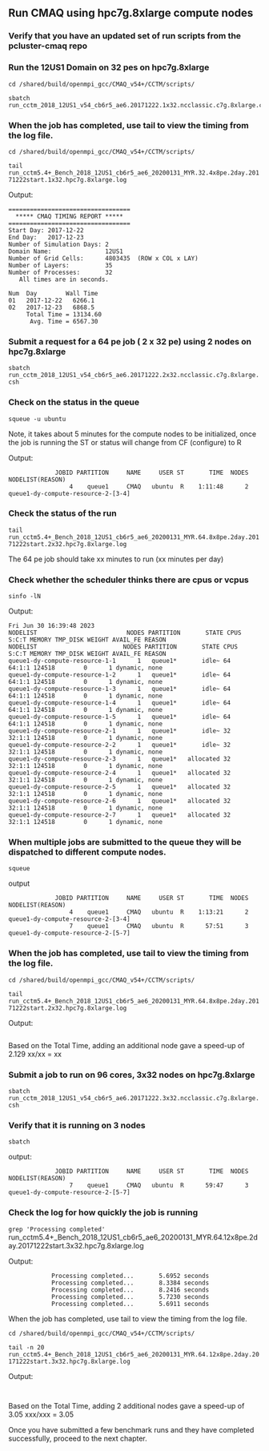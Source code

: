 ## Run CMAQ using hpc7g.8xlarge compute nodes

### Verify that you have an updated set of run scripts from the pcluster-cmaq repo


### Run the 12US1 Domain on 32 pes on hpc7g.8xlarge

```
cd /shared/build/openmpi_gcc/CMAQ_v54+/CCTM/scripts/

sbatch run_cctm_2018_12US1_v54_cb6r5_ae6.20171222.1x32.ncclassic.c7g.8xlarge.csh`
```


### When the job has completed, use tail to view the timing from the log file.

`cd /shared/build/openmpi_gcc/CMAQ_v54+/CCTM/scripts/`

`tail  run_cctm5.4+_Bench_2018_12US1_cb6r5_ae6_20200131_MYR.32.4x8pe.2day.20171222start.1x32.hpc7g.8xlarge.log`

Output:

```
==================================
  ***** CMAQ TIMING REPORT *****
==================================
Start Day: 2017-12-22
End Day:   2017-12-23
Number of Simulation Days: 2
Domain Name:               12US1
Number of Grid Cells:      4803435  (ROW x COL x LAY)
Number of Layers:          35
Number of Processes:       32
   All times are in seconds.

Num  Day        Wall Time
01   2017-12-22   6266.1
02   2017-12-23   6868.5
     Total Time = 13134.60
      Avg. Time = 6567.30
```

### Submit a request for a 64 pe job ( 2 x 32 pe) using 2 nodes on hpc7g.8xlarge

`sbatch run_cctm_2018_12US1_v54_cb6r5_ae6.20171222.2x32.ncclassic.c7g.8xlarge.csh`

### Check on the status in the queue

`squeue -u ubuntu`

Note, it takes about 5 minutes for the compute nodes to be initialized, once the job is running the ST or status will change from CF (configure) to R

Output:

```
             JOBID PARTITION     NAME     USER ST       TIME  NODES NODELIST(REASON)
                 4    queue1     CMAQ   ubuntu  R    1:11:48      2 queue1-dy-compute-resource-2-[3-4]

```

### Check the status of the run

`tail run_cctm5.4+_Bench_2018_12US1_cb6r5_ae6_20200131_MYR.64.8x8pe.2day.20171222start.2x32.hpc7g.8xlarge.log`

The 64 pe job should take xx minutes to run (xx minutes per day)


### Check whether the scheduler thinks there are cpus or vcpus

`sinfo -lN`

Output:

```
Fri Jun 30 16:39:48 2023
NODELIST                         NODES PARTITION       STATE CPUS    S:C:T MEMORY TMP_DISK WEIGHT AVAIL_FE REASON              
NODELIST                        NODES PARTITION       STATE CPUS    S:C:T MEMORY TMP_DISK WEIGHT AVAIL_FE REASON              
queue1-dy-compute-resource-1-1      1   queue1*       idle~ 64     64:1:1 124518        0      1 dynamic, none                
queue1-dy-compute-resource-1-2      1   queue1*       idle~ 64     64:1:1 124518        0      1 dynamic, none                
queue1-dy-compute-resource-1-3      1   queue1*       idle~ 64     64:1:1 124518        0      1 dynamic, none                
queue1-dy-compute-resource-1-4      1   queue1*       idle~ 64     64:1:1 124518        0      1 dynamic, none                
queue1-dy-compute-resource-1-5      1   queue1*       idle~ 64     64:1:1 124518        0      1 dynamic, none                
queue1-dy-compute-resource-2-1      1   queue1*       idle~ 32     32:1:1 124518        0      1 dynamic, none                
queue1-dy-compute-resource-2-2      1   queue1*       idle~ 32     32:1:1 124518        0      1 dynamic, none                
queue1-dy-compute-resource-2-3      1   queue1*   allocated 32     32:1:1 124518        0      1 dynamic, none                
queue1-dy-compute-resource-2-4      1   queue1*   allocated 32     32:1:1 124518        0      1 dynamic, none                
queue1-dy-compute-resource-2-5      1   queue1*   allocated 32     32:1:1 124518        0      1 dynamic, none                
queue1-dy-compute-resource-2-6      1   queue1*   allocated 32     32:1:1 124518        0      1 dynamic, none                
queue1-dy-compute-resource-2-7      1   queue1*   allocated 32     32:1:1 124518        0      1 dynamic, none            
```

### When multiple jobs are submitted to the queue they will be dispatched to different compute nodes.

`squeue`

output

```
             JOBID PARTITION     NAME     USER ST       TIME  NODES NODELIST(REASON)
                 4    queue1     CMAQ   ubuntu  R    1:13:21      2 queue1-dy-compute-resource-2-[3-4]
                 7    queue1     CMAQ   ubuntu  R      57:51      3 queue1-dy-compute-resource-2-[5-7]

```

### When the job has completed, use tail to view the timing from the log file.

`cd /shared/build/openmpi_gcc/CMAQ_v54+/CCTM/scripts/`

`tail run_cctm5.4+_Bench_2018_12US1_cb6r5_ae6_20200131_MYR.64.8x8pe.2day.20171222start.2x32.hpc7g.8xlarge.log`

Output:

```

```

Based on the Total Time, adding an additional node gave a speed-up of 2.129
xx/xx = xx

### Submit a job to run on 96 cores, 3x32 nodes on hpc7g.8xlarge

`sbatch run_cctm_2018_12US1_v54_cb6r5_ae6.20171222.3x32.ncclassic.c7g.8xlarge.csh`

### Verify that it is running on 3 nodes

`sbatch`

output:

```
             JOBID PARTITION     NAME     USER ST       TIME  NODES NODELIST(REASON)
                 7    queue1     CMAQ   ubuntu  R      59:47      3 queue1-dy-compute-resource-2-[5-7]
```

### Check the log for how quickly the job is running

`grep 'Processing completed' `run_cctm5.4+_Bench_2018_12US1_cb6r5_ae6_20200131_MYR.64.12x8pe.2day.20171222start.3x32.hpc7g.8xlarge.log

Output:

```
            Processing completed...       5.6952 seconds
            Processing completed...       8.3384 seconds
            Processing completed...       8.2416 seconds
            Processing completed...       5.7230 seconds
            Processing completed...       5.6911 seconds
```

When the job has completed, use tail to view the timing from the log file.

`cd /shared/build/openmpi_gcc/CMAQ_v54+/CCTM/scripts/`

`tail -n 20 run_cctm5.4+_Bench_2018_12US1_cb6r5_ae6_20200131_MYR.64.12x8pe.2day.20171222start.3x32.hpc7g.8xlarge.log`

Output:

```


```

Based on the Total Time, adding 2 additional nodes gave a speed-up of 3.05
xxx/xxx = 3.05



Once you have submitted a few benchmark runs and they have completed successfully, proceed to the next chapter.
